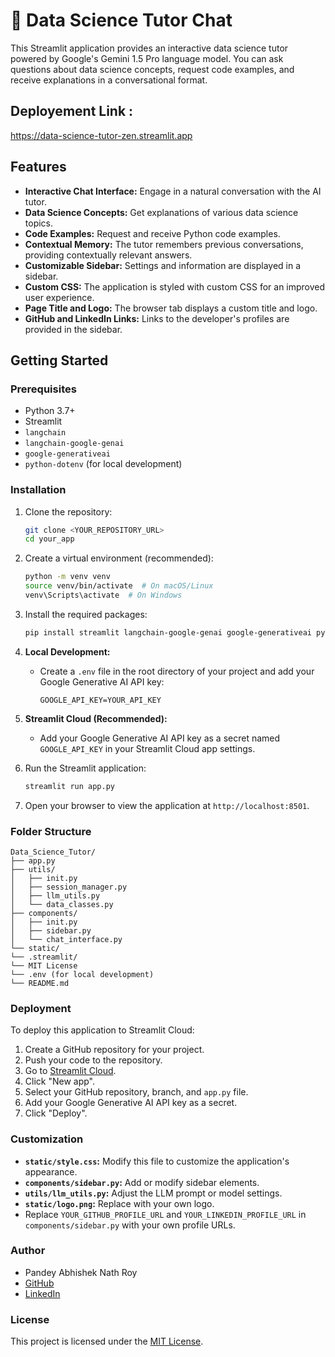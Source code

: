 # 🤖 Data Science Tutor Chat

This Streamlit application provides an interactive data science tutor powered by Google's Gemini 1.5 Pro language model. You can ask questions about data science concepts, request code examples, and receive explanations in a conversational format.

## Deployement Link :
https://data-science-tutor-zen.streamlit.app

## Features

- **Interactive Chat Interface:** Engage in a natural conversation with the AI tutor.
- **Data Science Concepts:** Get explanations of various data science topics.
- **Code Examples:** Request and receive Python code examples.
- **Contextual Memory:** The tutor remembers previous conversations, providing contextually relevant answers.
- **Customizable Sidebar:** Settings and information are displayed in a sidebar.
- **Custom CSS:** The application is styled with custom CSS for an improved user experience.
- **Page Title and Logo:** The browser tab displays a custom title and logo.
- **GitHub and LinkedIn Links:** Links to the developer's profiles are provided in the sidebar.

## Getting Started

### Prerequisites

- Python 3.7+
- Streamlit
- `langchain`
- `langchain-google-genai`
- `google-generativeai`
- `python-dotenv` (for local development)

### Installation

1.  Clone the repository:

    ```bash
    git clone <YOUR_REPOSITORY_URL>
    cd your_app
    ```

2.  Create a virtual environment (recommended):

    ```bash
    python -m venv venv
    source venv/bin/activate  # On macOS/Linux
    venv\Scripts\activate  # On Windows
    ```

3.  Install the required packages:

    ```bash
    pip install streamlit langchain-google-genai google-generativeai python-dotenv
    ```

4.  **Local Development:**

    - Create a `.env` file in the root directory of your project and add your Google Generative AI API key:

      ```
      GOOGLE_API_KEY=YOUR_API_KEY
      ```

5.  **Streamlit Cloud (Recommended):**

    - Add your Google Generative AI API key as a secret named `GOOGLE_API_KEY` in your Streamlit Cloud app settings.

6.  Run the Streamlit application:

    ```bash
    streamlit run app.py
    ```

7.  Open your browser to view the application at `http://localhost:8501`.

### Folder Structure

```
Data_Science_Tutor/
├── app.py
├── utils/
│   ├── init.py
│   ├── session_manager.py
│   ├── llm_utils.py
│   └── data_classes.py
├── components/
│   ├── init.py
│   ├── sidebar.py
│   └── chat_interface.py
└── static/
└── .streamlit/
└── MIT License
└── .env (for local development)
└── README.md
```

### Deployment

To deploy this application to Streamlit Cloud:

1.  Create a GitHub repository for your project.
2.  Push your code to the repository.
3.  Go to [Streamlit Cloud](https://streamlit.io/cloud).
4.  Click "New app".
5.  Select your GitHub repository, branch, and `app.py` file.
6.  Add your Google Generative AI API key as a secret.
7.  Click "Deploy".

### Customization

- **`static/style.css`:** Modify this file to customize the application's appearance.
- **`components/sidebar.py`:** Add or modify sidebar elements.
- **`utils/llm_utils.py`:** Adjust the LLM prompt or model settings.
- **`static/logo.png`:** Replace with your own logo.
- Replace `YOUR_GITHUB_PROFILE_URL` and `YOUR_LINKEDIN_PROFILE_URL` in `components/sidebar.py` with your own profile URLs.

### Author

- Pandey Abhishek Nath Roy
- [GitHub](https://github.com/vjabhi000985/)
- [LinkedIn](https://www.linkedin.com/in/pandey-abhishek-nath-roy/)

### License

This project is licensed under the [MIT License](LICENSE).
